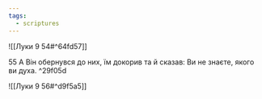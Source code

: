 ```yaml
---
tags:
  - scriptures
---
```


![[Луки 9 54#^64fd57]]

55 А Він обернувся до них, їм докорив та й сказав: Ви не знаєте, якого ви духа. ^29f05d

![[Луки 9 56#^d9f5a5]]